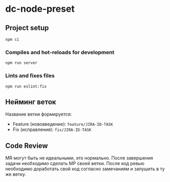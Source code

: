 # dc-node-preset

## Project setup
```
npm ci
```

### Compiles and hot-reloads for development
```
npm run server
```

### Lints and fixes files
```
npm run eslint:fix
```

## Нейминг веток
Название ветки формируется:

  - Feature (нововведение): `feature/JIRA-ID-TASK`
  - Fix (исправления): `fix/JIRA-ID-TASK`

## Code Review

  MR могут быть не идеальными, это нормально. После завершения задачи необходимо сделать МР своей ветки.
  После код ревью необходимо доработать свой код согласно замечаниям и запушить в ту же ветку.
